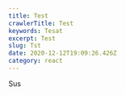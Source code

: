 ```yaml
---
title: Test
crawlerTitle: Test
keywords: Tesat
excerpt: Test
slug: Tst
date: 2020-12-12T19:09:26.426Z
category: react
---
```

Sus